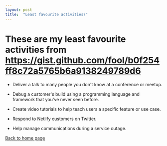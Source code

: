 ```yaml
---
layout: post
title:  "Least favourite activities?"
---
```


# These are my least favourite activities from  https://gist.github.com/fool/b0f254ff8c72a5765b6a9138249789d6


- Deliver a talk to many people you don't know at a conference or meetup.

- Debug a customer's build using a programming language and framework that you've never seen before.

- Create video tutorials to help teach users a specific feature or use case.

- Respond to Netlify customers on Twitter.

- Help manage communications during a service outage.  

[Back to home page](https://practical-galileo-423fde.netlify.com/)